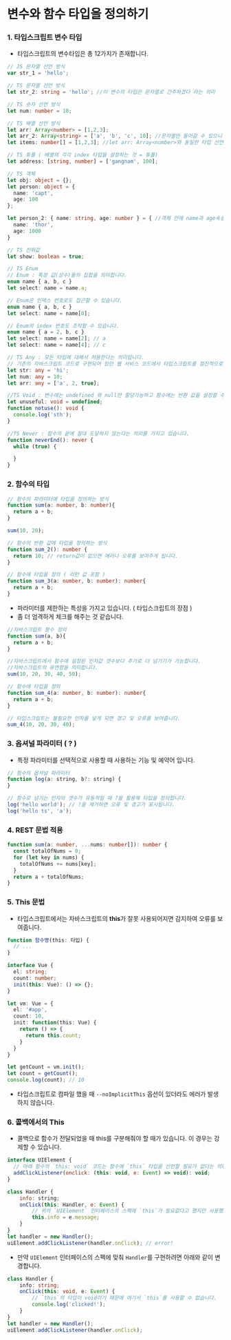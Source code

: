# 변수와 함수 타입을 정의하기



### 1. 타입스크립트 변수 타입

- 타입스크립트의 변수타입은 총 12가지가 존재합니다.

```typescript
// JS 문자열 선언 방식
var str_1 = 'hello';

// TS 문자열 선언 방식
let str_2: string = 'hello'; //이 변수의 타입은 문자열로 간주하겠다 라는 의미

// TS 숫자 선언 방식
let num: number = 10;

// TS 배열 선언 방식
let arr: Array<number> = [1,2,3];
let arr_2: Array<string> = ['a', 'b', 'c', 10]; //문자열만 들어갈 수 있으니 숫자가 들어가게 되면 오류및 경고를 보여준다.( ESLint or TSLint 확장 프로그램 효과 )
let items: number[] = [1,2,3]; //let arr: Array<number>와 동일한 타입 선언입니다. 리터럴 방식

// TS 튜플 ( 배열의 각각 index 타입을 설정하는 것 = 튜플)
let address: [string, number] = ['gangnam', 100];

// TS 객체
let obj: object = {};
let person: object = {
  name: 'capt',
  age: 100
};

let person_2: { name: string, age: number } = { //객체 안에 name과 age속성이 존재하지 않으면 경고를 보여준다.
  name: 'thor',
  age: 1000
}

// TS 진위값
let show: boolean = true;

```

```typescript
// TS Enum
// Enum : 특정 값(상수)들의 집합을 의미합니다.
enum name { a, b, c }
let select: name = name.a;

// Enum은 인덱스 번호로도 접근할 수 있습니다.
enum name { a, b, c }
let select: name = name[0];

// Enum의 index 번호도 조작할 수 있습니다.
enum name { a = 2, b, c }
let select: name = name[2]; // a
let select: name = name[4]; // c

// TS Any : 모든 타입에 대해서 허용한다는 의미입니다.
// 기존의 자바스크립트 코드로 구현되어 있던 웹 서비스 코드에서 타입스크립트를 점진적으로 적용할 때 활용하면 좋은 타입입니다.
let str: any = 'hi';
let num: any = 10;
let arr: any = ['a', 2, true];

//TS Void : 변수에는 undefined 와 null만 할당가능하고 함수에는 반환 값을 설정할 수 없는 타입입니다.
let unuseful: void = undefined;
function notuse(): void {
  console.log('sth');
}

//TS Never : 합수의 끝에 절대 도달하지 않는다는 의미를 가지고 있습니다.
function neverEnd(): never {
  while (true) {

  }
}
```



### 2. 함수의 타입

```typescript
// 함수의 파라미터에 타입을 정의하는 방식
function sum(a: number, b: number){
  return a + b;
}

sum(10, 20);

// 함수의 반환 값에 타입을 정의하는 방식
function sum_2(): number {
  return 10; // return값이 없으면 에러나 오류를 보여주게 됩니다.
}

// 함수에 타입을 정의 ( 리턴 값 포함 )
function sum_3(a: number, b: number): number{
  return a + b;
}
```



- 파라미터를 제한하는 특성을 가지고 있습니다. ( 타입스크립트의 장점 )
- 좀 더 엄격하게 체크를 해주는 것 같습니다.

```typescript
//자바스크립트 함수 정의
function sum(a, b){
  return a + b;
}

//자바스크립트에서 함수에 설정된 인자값 갯수보다 추가로 더 넘기기가 가능합니다.
//자바스크립트의 유연함을 의미합니다.
sum(10, 20, 30, 40, 50);

// 함수에 타입을 정의
function sum_4(a: number, b: number): number{
  return a + b;
}

// 타입스크립트는 불필요한 인자를 넣게 되면 경고 및 오류를 보여줍니다.
sum_4(10, 20, 30, 40);
```





### 3. 옵셔널 파라미터 ( ? )

- 특정 파라미터를 선택적으로 사용할 때 사용하는 기능 및 예약어 입니다.

```javascript
// 함수의 옵셔널 파라미터
function log(a: string, b?: string) {
}

// 함수로 넘기는 인자의 갯수가 유동적일 때 ?을 활용해 타입을 정의합니다.
log('hello world'); // ?을 제거하면 오류 및 경고가 표시됩니다.
log('hello ts', 'a');
```





### 4. REST 문법 적용

```typescript
function sum(a: number, ...nums: number[]): number {
  const totalOfNums = 0;
  for (let key in nums) {
    totalOfNums += nums[key];
  }
  return a + totalOfNums;
}
```





### 5. This 문법 

- 타입스크립트에서는 자바스크립트의 **this**가 잘못 사용되어지면 감지하여 오류를 보여줍니다.

```typescript
function 함수명(this: 타입) {
  // ...
}

interface Vue {
  el: string;
  count: number;
  init(this: Vue): () => {};
}

let vm: Vue = {
  el: '#app',
  count: 10,
  init: function(this: Vue) {
    return () => {
      return this.count;
    }
  }
}

let getCount = vm.init();
let count = getCount();
console.log(count); // 10
```

- 타입스크립트로 컴파일 했을 때 `--noImplicitThis` 옵션이 있더라도 에러가 발생하지 않습니다.



### 6. 콜백에서의 This

- 콜백으로 함수가 전달되었을 때 this를 구분해줘야 할 때가 있습니다. 이 경우는 강제할 수 있습니다.

```javascript
interface UIElement {
  // 아래 함수의 `this: void` 코드는 함수에 `this` 타입을 선언할 필요가 없다는 의미입니다.
  addClickListener(onclick: (this: void, e: Event) => void): void;
}

class Handler {
    info: string;
    onClick(this: Handler, e: Event) {
        // 위의 `UIElement` 인터페이스의 스펙에 `this`가 필요없다고 했지만 사용했기 때문에 에러가 발생합니다.
        this.info = e.message;
    }
}
let handler = new Handler();
uiElement.addClickListener(handler.onClick); // error!
```



- 만약 `UIElement` 인터페이스의 스펙에 맞춰 `Handler`를 구현하려면 아래와 같이 변경합니다.

```typescript
class Handler {
    info: string;
    onClick(this: void, e: Event) {
        // `this`의 타입이 void이기 때문에 여기서 `this`를 사용할 수 없습니다.
        console.log('clicked!');
    }
}
let handler = new Handler();
uiElement.addClickListener(handler.onClick);
```


